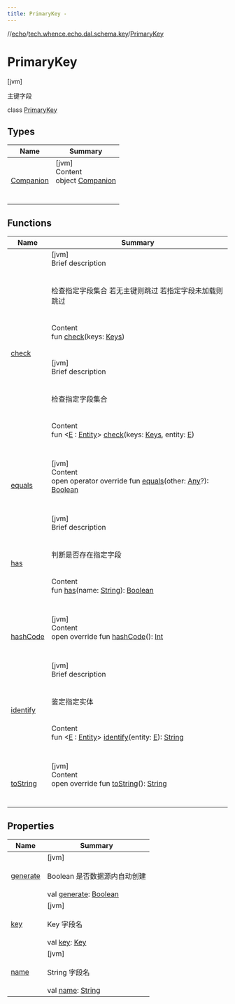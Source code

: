 ```yaml
---
title: PrimaryKey -
---
```

//[echo](../../index.md)/[tech.whence.echo.dal.schema.key](../index.md)/[PrimaryKey](index.md)



# PrimaryKey  
 [jvm] 

主键字段

class [PrimaryKey](index.md)   


## Types  
  
|  Name|  Summary| 
|---|---|
| [Companion](-companion/index.md)| [jvm]  <br>Content  <br>object [Companion](-companion/index.md)  <br><br><br>


## Functions  
  
|  Name|  Summary| 
|---|---|
| [check](check.md)| [jvm]  <br>Brief description  <br><br><br>检查指定字段集合 若无主键则跳过 若指定字段未加载则跳过<br><br>  <br>Content  <br>fun [check](check.md)(keys: [Keys](../-keys/index.md))  <br><br><br>[jvm]  <br>Brief description  <br><br><br>检查指定字段集合<br><br>  <br>Content  <br>fun <[E](check.md) : [Entity](../../tech.whence.echo.dal.entity/-entity/index.md)> [check](check.md)(keys: [Keys](../-keys/index.md), entity: [E](check.md))  <br><br><br>
| [equals](../../tech.whence.echo.webclient.response.exception/-response-unrecognized-exception/index.md#kotlin/Any/equals/#kotlin.Any?/PointingToDeclaration/)| [jvm]  <br>Content  <br>open operator override fun [equals](../../tech.whence.echo.webclient.response.exception/-response-unrecognized-exception/index.md#kotlin/Any/equals/#kotlin.Any?/PointingToDeclaration/)(other: [Any](https://kotlinlang.org/api/latest/jvm/stdlib/kotlin/-any/index.html)?): [Boolean](https://kotlinlang.org/api/latest/jvm/stdlib/kotlin/-boolean/index.html)  <br><br><br>
| [has](has.md)| [jvm]  <br>Brief description  <br><br><br>判断是否存在指定字段<br><br>  <br>Content  <br>fun [has](has.md)(name: [String](https://kotlinlang.org/api/latest/jvm/stdlib/kotlin/-string/index.html)): [Boolean](https://kotlinlang.org/api/latest/jvm/stdlib/kotlin/-boolean/index.html)  <br><br><br>
| [hashCode](../../tech.whence.echo.webclient.response.exception/-response-unrecognized-exception/index.md#kotlin/Any/hashCode/#/PointingToDeclaration/)| [jvm]  <br>Content  <br>open override fun [hashCode](../../tech.whence.echo.webclient.response.exception/-response-unrecognized-exception/index.md#kotlin/Any/hashCode/#/PointingToDeclaration/)(): [Int](https://kotlinlang.org/api/latest/jvm/stdlib/kotlin/-int/index.html)  <br><br><br>
| [identify](identify.md)| [jvm]  <br>Brief description  <br><br><br>鉴定指定实体<br><br>  <br>Content  <br>fun <[E](identify.md) : [Entity](../../tech.whence.echo.dal.entity/-entity/index.md)> [identify](identify.md)(entity: [E](identify.md)): [String](https://kotlinlang.org/api/latest/jvm/stdlib/kotlin/-string/index.html)  <br><br><br>
| [toString](to-string.md)| [jvm]  <br>Content  <br>open override fun [toString](to-string.md)(): [String](https://kotlinlang.org/api/latest/jvm/stdlib/kotlin/-string/index.html)  <br><br><br>


## Properties  
  
|  Name|  Summary| 
|---|---|
| [generate](index.md#tech.whence.echo.dal.schema.key/PrimaryKey/generate/#/PointingToDeclaration/)|  [jvm] <br><br>Boolean 是否数据源内自动创建<br><br>val [generate](index.md#tech.whence.echo.dal.schema.key/PrimaryKey/generate/#/PointingToDeclaration/): [Boolean](https://kotlinlang.org/api/latest/jvm/stdlib/kotlin/-boolean/index.html)   <br>
| [key](index.md#tech.whence.echo.dal.schema.key/PrimaryKey/key/#/PointingToDeclaration/)|  [jvm] <br><br>Key 字段名<br><br>val [key](index.md#tech.whence.echo.dal.schema.key/PrimaryKey/key/#/PointingToDeclaration/): [Key](../-key/index.md)   <br>
| [name](index.md#tech.whence.echo.dal.schema.key/PrimaryKey/name/#/PointingToDeclaration/)|  [jvm] <br><br>String 字段名<br><br>val [name](index.md#tech.whence.echo.dal.schema.key/PrimaryKey/name/#/PointingToDeclaration/): [String](https://kotlinlang.org/api/latest/jvm/stdlib/kotlin/-string/index.html)   <br>

